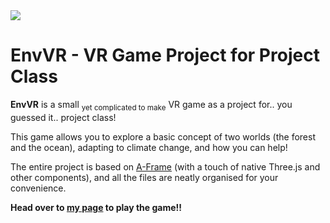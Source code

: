 <img src="https://raw.githubusercontent.com/althruist/EnvVR/refs/heads/main/Images/Logo.png">

# EnvVR - VR Game Project for Project Class</h1>
**EnvVR** is a small <sub>yet complicated to make</sub> VR game as a project for.. you guessed it.. project class!

This game allows you to explore a basic concept of two worlds (the forest and the ocean), adapting to climate change, and how you can help!

The entire project is based on [A-Frame](https://aframe.io) (with a touch of native Three.js and other components), and all the files are neatly organised for your convenience.

**Head over to [my page](https://althruist.fyi) to play the game!!**
